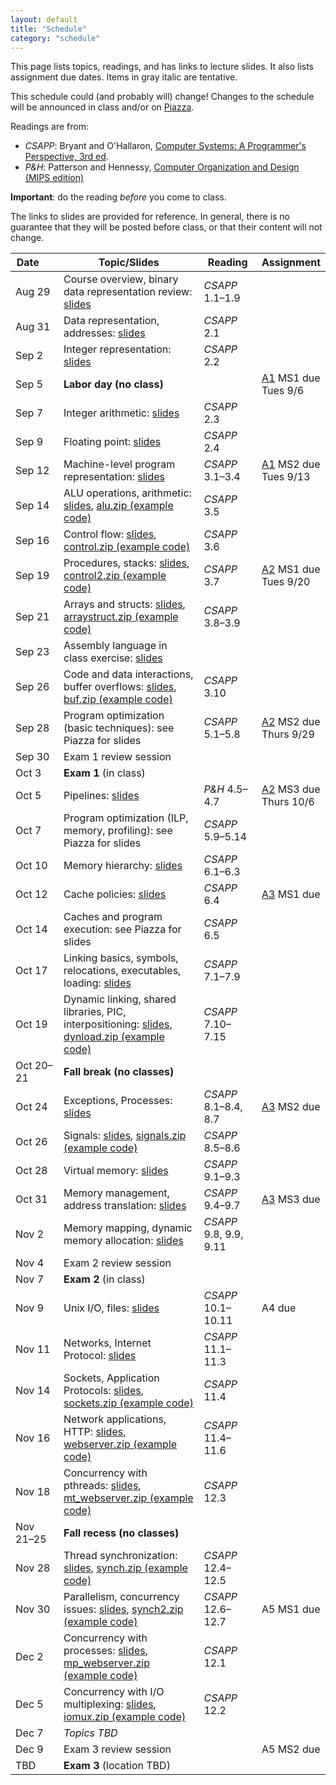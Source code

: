 ```yaml
---
layout: default
title: "Schedule"
category: "schedule"
---
```


This page lists topics, readings, and has links to lecture slides.
It also lists assignment due dates.  Items <span class="tentative">in
gray italic</span> are tentative.

This schedule could (and probably will) change!  Changes
to the schedule will be announced in class and/or on
[Piazza](https://piazza.com/jhu/fall2022/601229).

Readings are from:
* *CSAPP*: Bryant and O'Hallaron, [Computer Systems: A Programmer's Perspective, 3rd ed](https://csapp.cs.cmu.edu/).
* *P&amp;H*: Patterson and Hennessy, [Computer Organization and Design (MIPS edition)](https://www.elsevier.com/books/computer-organization-and-design-mips-edition/patterson/978-0-12-407726-3)

**Important**: do the reading *before*
you come to class.

The links to slides are provided for reference.  In general, there is no
guarantee that they will be posted before class, or that their content
will not change.

Date&nbsp;&nbsp;&nbsp;&nbsp;&nbsp; | Topic/Slides | Reading | Assignment
------------------ | ------------ | ------- | ----------
Aug 29 | Course overview, binary data representation review: [slides](lectures/lecture01-public.pdf) | *CSAPP* 1.1–1.9 | 
Aug 31 | Data representation, addresses: [slides](lectures/lecture02-public.pdf) | *CSAPP* 2.1 | 
Sep 2 | Integer representation: [slides](lectures/lecture03-public.pdf) | *CSAPP* 2.2 | 
Sep 5 | **Labor day (no class)** |  | [A1](assign/assign01.html) MS1 due<br>Tues 9/6
Sep 7 | Integer arithmetic: [slides](lectures/lecture04-public.pdf) | *CSAPP* 2.3 | 
Sep 9 | Floating point: [slides](lectures/lecture05-public.pdf) | *CSAPP* 2.4 | 
Sep 12 | Machine-level program representation: [slides](lectures/lecture06-public.pdf) | *CSAPP* 3.1–3.4 | [A1](assign/assign01.html) MS2 due<br>Tues 9/13
Sep 14 | ALU operations, arithmetic: [slides](lectures/lecture07-public.pdf), [alu.zip (example code)](lectures/alu.zip) | *CSAPP* 3.5 | 
Sep 16 | Control flow: [slides](lectures/lecture08-public.pdf), [control.zip (example code)](lectures/control.zip) | *CSAPP* 3.6 | 
Sep 19 | Procedures, stacks: [slides](lectures/lecture09-public.pdf), [control2.zip (example code)](lectures/control2.zip) | *CSAPP* 3.7 | [A2](assign/assign02.html) MS1 due<br>Tues 9/20
Sep 21 | Arrays and structs: [slides](lectures/lecture10-public.pdf), [arraystruct.zip (example code)](lectures/arraystruct.zip) | *CSAPP* 3.8–3.9 | 
Sep 23 | Assembly language in class exercise: [slides](lectures/assembly-exercise-public.pdf) |  | 
Sep 26 | Code and data interactions, buffer overflows: [slides](lectures/lecture11-public.pdf), [buf.zip (example code)](lectures/buf.zip) | *CSAPP* 3.10 | 
Sep 28 | Program optimization (basic techniques): see Piazza for slides | *CSAPP* 5.1–5.8 | [A2](assign/assign02.html) MS2 due<br>Thurs 9/29
Sep 30 | Exam 1 review session |  | 
Oct 3 | **Exam 1** (in class) |  | 
Oct 5 | Pipelines: [slides](lectures/lecture13-public.pdf) | <i>P&amp;H</i> 4.5–4.7 | [A2](assign/assign02.html) MS3 due<br>Thurs 10/6
Oct 7 | Program optimization (ILP, memory, profiling): see Piazza for slides | *CSAPP* 5.9–5.14 | 
Oct 10 | Memory hierarchy: [slides](lectures/lecture15-public.pdf) | *CSAPP* 6.1–6.3 | 
Oct 12 | Cache policies: [slides](lectures/lecture16-public.pdf) | *CSAPP* 6.4 | [A3](assign/assign03.html) MS1 due
Oct 14 | Caches and program execution: see Piazza for slides | *CSAPP* 6.5 | 
Oct 17 | Linking basics, symbols, relocations, executables, loading: [slides](lectures/lecture18-public.pdf) | *CSAPP* 7.1–7.9 | 
Oct 19 | Dynamic linking, shared libraries, PIC, interpositioning: [slides](lectures/lecture19-public.pdf), [dynload.zip (example code)](lectures/dynload.zip) | *CSAPP* 7.10–7.15 | 
Oct 20–21 | **Fall break (no classes)** |  | 
Oct 24 | Exceptions, Processes: [slides](lectures/lecture20-public.pdf) | *CSAPP* 8.1–8.4, 8.7 | [A3](assign/assign03.html) MS2 due
Oct 26 | Signals: [slides](lectures/lecture21-public.pdf), [signals.zip (example code)](lectures/signals.zip) | *CSAPP* 8.5–8.6 | 
Oct 28 | Virtual memory: [slides](lectures/lecture22-public.pdf) | *CSAPP* 9.1–9.3 | 
Oct 31 | Memory management, address translation: [slides](lectures/lecture23-public.pdf) | *CSAPP* 9.4–9.7 | [A3](assign/assign03.html) MS3 due
Nov 2 | Memory mapping, dynamic memory allocation: [slides](lectures/lecture24-public.pdf) | *CSAPP* 9.8, 9.9, 9.11 | 
Nov 4 | Exam 2 review session |  | 
Nov 7 | **Exam 2** (in class) |  | 
Nov 9 | Unix I/O, files: [slides](lectures/lecture25-public.pdf) | *CSAPP* 10.1–10.11 | <span class='tentative'>A4 due</span>
Nov 11 | Networks, Internet Protocol: [slides](lectures/lecture26-public.pdf) | *CSAPP* 11.1–11.3 | 
Nov 14 | Sockets, Application Protocols: [slides](lectures/lecture27-public.pdf), [sockets.zip (example code)](lectures/sockets.zip) | *CSAPP* 11.4 | 
Nov 16 | Network applications, HTTP: [slides](lectures/lecture28-public.pdf), [webserver.zip (example code)](lectures/webserver.zip) | *CSAPP* 11.4–11.6 | 
Nov 18 | Concurrency with pthreads: [slides](lectures/lecture29-public.pdf), [mt_webserver.zip (example code)](lectures/mt_webserver.zip) | *CSAPP* 12.3 | 
Nov 21–25 | **Fall recess (no classes)** |  | 
Nov 28 | Thread synchronization: [slides](lectures/lecture30-public.pdf), [synch.zip (example code)](lectures/synch.zip) | *CSAPP* 12.4–12.5 | 
Nov 30 | Parallelism, concurrency issues: [slides](lectures/lecture31-public.pdf), [synch2.zip (example code)](lectures/synch2.zip) | *CSAPP* 12.6–12.7 | <span class='tentative'>A5 MS1 due</span>
Dec 2 | Concurrency with processes: [slides](lectures/lecture32-public.pdf), [mp_webserver.zip (example code)](lectures/mp_webserver.zip) | *CSAPP* 12.1 | 
Dec 5 | Concurrency with I/O multiplexing: [slides](lectures/lecture33-public.pdf), [iomux.zip (example code)](lectures/iomux.zip) | *CSAPP* 12.2 | 
Dec 7 | *Topics TBD* |  | 
Dec 9 | Exam 3 review session |  | <span class='tentative'>A5 MS2 due</span>
TBD | **Exam 3** (location TBD) |  | 
